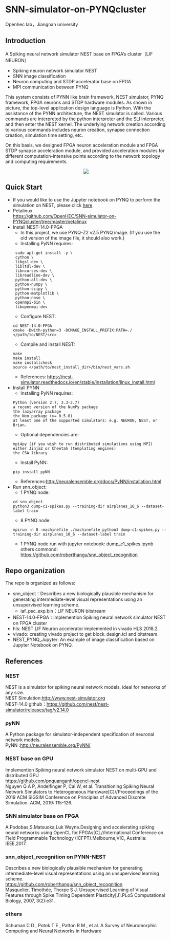 # SNN-simulator-on-PYNQcluster
Openhec lab，Jiangnan university
## Introduction
A Spiking neural network simulator NEST base on FPGA‘s cluster（LIF NEURON）  
* Spiking neuron network simulator NEST  
* SNN image classification  
* Neuron computing and STDP accelerator base on FPGA  
* MPI communication between PYNQ  

This system consists of PYNN like brain framework, NEST simulator, PYNQ framework, FPGA neurons and STDP hardware modules. As shown in picture, the top-level application design language is Python. With the assistance of the PYNN architecture, the NEST simulator is called. Various commands are interpreted by the python interpreter and the SLI interpreter, and then enter the NEST kernel. The underlying network creation according to various commands includes neuron creation, synapse connection creation, simulation time setting, etc.

On this basis, we designed FPGA neuron acceleration module and FPGA STDP synapse acceleration module, and provided acceleration modules for different computation-intensive points according to the network topology and computing requirements.  
<div style="text-align: center">
<img src="https://github.com/OpenHEC/SNN-simulator-on-PYNQcluster/blob/master/overview.png"/>
</div>

## Quick Start
 * If you would like to use the Jupyter notebook on PYNQ to perform the simulation on NEST, please click [here](https://github.com/OpenHEC/SNN-simulator-on-PYNQcluster/blob/master/NEST_PYNQ_Jupyter/readme.md).
 * Petalinux  
 https://github.com/OpenHEC/SNN-simulator-on-PYNQcluster/tree/master/petalinux
 * Install NEST-14.0-FPGA  
   * In this project, we use PYNQ-Z2 v2.5 PYNQ image. (If you use the old version of the image file, it should also work.)
   * Installing PyNN requires: 
   ```
    sudo apt-get install -y \  
    cython \  
    libgsl-dev \  
    libltdl-dev \  
    libncurses-dev \  
    libreadline-dev \  
    python-all-dev \  
    python-numpy \  
    python-scipy \  
    python-matplotlib \  
    python-nose \  
    openmpi-bin \  
    libopenmpi-dev
    ```
   * Configure NEST:  
    ```
    cd NEST-14.0-FPGA  
    cmake -Dwith-python=3 -DCMAKE_INSTALL_PREFIX:PATH=./ </path/to/NEST/src>  
    ```
   * Compile and install NEST:  
    ```
    make  
    make install  
    make installcheck  
    source </path/to/nest_install_dir>/bin/nest_vars.sh  
   ```
   * References: https://nest-simulator.readthedocs.io/en/stable/installation/linux_install.html
 * Install PYNN  
   * Installing PyNN requires:    
    ```
    Python (version 2.7, 3.3-3.7)  
    a recent version of the NumPy package  
    the lazyarray package  
    the Neo package (>= 0.5.0)  
    at least one of the supported simulators: e.g. NEURON, NEST, or Brian.  
   ```
   * Optional dependencies are:    
    ```
    mpi4py (if you wish to run distributed simulations using MPI)  
    either Jinja2 or Cheetah (templating engines)  
    the CSA library  
    ```
    * Install PyNN:  
    ```
    pip install pyNN    
    ```
    * References:http://neuralensemble.org/docs/PyNN/installation.html  
 * Run snn_object:
    * 1 PYNQ node:
     ```
    cd snn_object
    python3 dump-c1-spikes.py --training-dir airplanes_10_6 --dataset-label train
    ```
    * 8 PYNQ node:
    ```
    mpirun -n 8 -machinefile ./machinefile python3 dump-c1-spikes.py --training-dir airplanes_10_6 --dataset-label train
    ````
    * 1 PYNQ node run with jupyter notebook:
    dump_c1_spikes.ipynb  
   others commond: https://github.com/roberthangu/snn_object_recognition 
## Repo organization
The repo is organized as follows:
 * snn_object：Describes a new biologically plausible mechanism for generating intermediate-level visual representations using an          unsupervised learning scheme.
   * iaf_psc_exp.bin：LIF NEURON bitstream
 * NEST-14.0-FPGA：implemention Spiking neural network simulator NEST on FPGA cluster  
 * hls: NEST LIF Neuron accelerator implemented in vivado HLS 2018.2.  
 * vivado: creating vivado project to get block_design.tcl and bitstream.
 * NEST_PYNQ_Jupyter: An example of image classification based on Jupyter Notebook on PYNQ.
## References
### NEST  
NEST is a simulator for spiking neural network models, ideal for networks of any size.  
NEST Simulation:http://www.nest-simulator.org    
NEST-14.0 github：https://github.com/nest/nest-simulator/releases/tag/v2.14.0  
### pyNN  
A Python package for simulator-independent specification of neuronal network models.  
PyNN :http://neuralensemble.org/PyNN/  
### NEST base on GPU  
Implemention Spiking neural network simulator NEST on multi-GPU and distributed GPU  
https://github.com/pnquanganh/opencl-nest  
Nguyen Q A P, Andelfinger P, Cai W, et al. Transitioning Spiking Neural Network Simulators to Heterogeneous Hardware[C]//Proceedings of the 2019 ACM SIGSIM Conference on Principles of Advanced Discrete Simulation. ACM, 2019: 115-126.
### SNN simulator base on FPGA
A.Podobas,S.Matsuoka,Luk Wayne.Designing and accelerating spiking neural networks using OpenCL for FPGAs[C].//International   Conference on Field Programmable Technology (ICFPT).Melbourne,VIC, Australia: IEEE,2017.  
### snn_object_recognition on PYNN-NEST  
Describes a new biologically plausible mechanism for generating intermediate-level visual representations using an unsupervised learning   scheme.  
https://github.com/roberthangu/snn_object_recognition  
Masquelier, Timothée, Thorpe S J. Unsupervised Learning of Visual Features through Spike Timing Dependent Plasticity[J].PLoS     Computational Biology, 2007, 3(2):e31.  
### others
Schuman C D , Potok T E , Patton R M , et al. A Survey of Neuromorphic Computing and Neural Networks in Hardware
